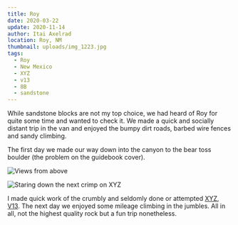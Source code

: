 ```yaml
---
title: Roy
date: 2020-03-22
update: 2020-11-14
author: Itai Axelrad
location: Roy, NM
thumbnail: uploads/img_1223.jpg
tags:
  - Roy
  - New Mexico
  - XYZ
  - v13
  - 8B
  - sandstone
---
```

While sandstone blocks are not my top choice, we had heard of Roy for quite some time and wanted to check it. We made a quick and socially distant trip in the van and enjoyed the bumpy dirt roads, barbed wire fences and sandy climbing.

The first day we made our way down into the canyon to the bear toss boulder (the problem on the guidebook cover).

![Views from above](uploads/img_1223.jpg)

![Staring down the next crimp on XYZ](uploads/img_2335.jpg)

I made quick work of the crumbly and seldomly done or attempted [XYZ, V13](https://www.youtube.com/watch?v=9g0uIdfNimw). The next day we enjoyed some mileage climbing in the jumbles. All in all, not the highest quality rock but a fun trip nonetheless.
